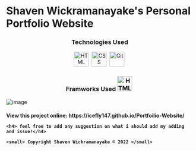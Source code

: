 <h1> Shaven Wickramanayake's Personal Portfolio Website </h1>
<center>
<h3> Technologies Used </h3>


<img src="https://skillicons.dev/icons?i=html" title="HTML5" alt="HTML" width="40" height="40"/>&nbsp;
<img src="https://skillicons.dev/icons?i=css"  title="CSS3" alt="CSS" width="40" height="40"/>&nbsp;
<img src="https://skillicons.dev/icons?i=git" title="Git" alt="Git" width="40" height="40"/>&nbsp;

<h3> Framworks Used
  <img src="https://skillicons.dev/icons?i=bootstrap" title="HTML5" alt="HTML" width="40" height="40"/>&nbsp;
  
  </center>
  
  ![image](https://user-images.githubusercontent.com/100683747/172035282-a2041abb-4c17-432a-9d02-51649dc0d0c8.png)

  <h4> View this project online: https://icefly147.github.io/Portfoilio-Website/
    
    <h4> feel free to add any suggestion on what i should add my adding and issue!</h4>
    
    <small> Copyright Shaven Wickramanayake © 2022 </small>
